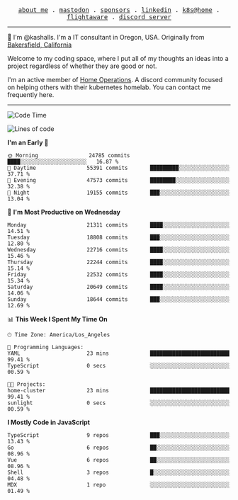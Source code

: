 <p align="center">
  <samp>
    <a href="https://jordanjones.org/">about me</a> .
    <a rel="me" href="https://mastodon.social/@kashall">mastodon</a> .
    <a href="https://github.com/sponsors/kashalls">sponsors</a> .
    <a href="https://linkedin.com/in/jordpjones">linkedin</a> .
    <a href="https://github.com/kashalls/home-cluster">k8s@home</a> .
    <a href="https://flightaware.com/adsb/stats/user/kashalls">flightaware</a> .
    <a href="https://discord.gg/V2WrCfqba9">discord server</a>
  </samp>
</p>

----------------------------------------------------------------

:wave: I'm @kashalls. I'm a IT consultant in Oregon, USA. Originally from [Bakersfield, California](https://maps.app.goo.gl/QQMtywTWghpXB6Tu6)

Welcome to my coding space, where I put all of my thoughts an ideas into a project regardless of whether they are good or not.

I'm an active member of [Home Operations](https://discord.gg/home-operations). A discord community focused on helping others with their kubernetes homelab. You can contact me frequently here.

----------------------------------------------------------------
<!--START_SECTION:waka-->
![Code Time](http://img.shields.io/badge/Code%20Time-2%2C174%20hrs%204%20mins-blue)

![Lines of code](https://img.shields.io/badge/From%20Hello%20World%20I%27ve%20Written-14.2%20million%20lines%20of%20code-blue)

**I'm an Early 🐤** 

```text
🌞 Morning                24785 commits       ████░░░░░░░░░░░░░░░░░░░░░   16.87 % 
🌆 Daytime                55391 commits       █████████░░░░░░░░░░░░░░░░   37.71 % 
🌃 Evening                47573 commits       ████████░░░░░░░░░░░░░░░░░   32.38 % 
🌙 Night                  19155 commits       ███░░░░░░░░░░░░░░░░░░░░░░   13.04 % 
```
📅 **I'm Most Productive on Wednesday** 

```text
Monday                   21311 commits       ████░░░░░░░░░░░░░░░░░░░░░   14.51 % 
Tuesday                  18808 commits       ███░░░░░░░░░░░░░░░░░░░░░░   12.80 % 
Wednesday                22716 commits       ████░░░░░░░░░░░░░░░░░░░░░   15.46 % 
Thursday                 22244 commits       ████░░░░░░░░░░░░░░░░░░░░░   15.14 % 
Friday                   22532 commits       ████░░░░░░░░░░░░░░░░░░░░░   15.34 % 
Saturday                 20649 commits       ████░░░░░░░░░░░░░░░░░░░░░   14.06 % 
Sunday                   18644 commits       ███░░░░░░░░░░░░░░░░░░░░░░   12.69 % 
```


📊 **This Week I Spent My Time On** 

```text
🕑︎ Time Zone: America/Los_Angeles

💬 Programming Languages: 
YAML                     23 mins             █████████████████████████   99.41 % 
TypeScript               0 secs              ░░░░░░░░░░░░░░░░░░░░░░░░░   00.59 % 

🐱‍💻 Projects: 
home-cluster             23 mins             █████████████████████████   99.41 % 
sunlight                 0 secs              ░░░░░░░░░░░░░░░░░░░░░░░░░   00.59 % 
```

**I Mostly Code in JavaScript** 

```text
TypeScript               9 repos             ███░░░░░░░░░░░░░░░░░░░░░░   13.43 % 
Go                       6 repos             ██░░░░░░░░░░░░░░░░░░░░░░░   08.96 % 
Vue                      6 repos             ██░░░░░░░░░░░░░░░░░░░░░░░   08.96 % 
Shell                    3 repos             █░░░░░░░░░░░░░░░░░░░░░░░░   04.48 % 
MDX                      1 repo              ░░░░░░░░░░░░░░░░░░░░░░░░░   01.49 % 
```




<!--END_SECTION:waka-->